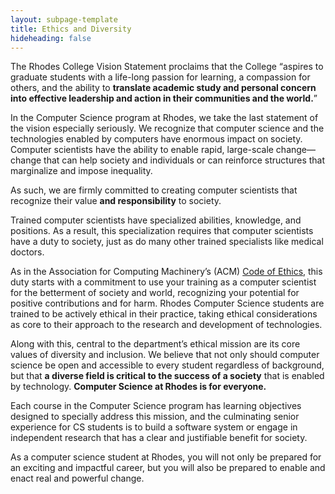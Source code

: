 ```yaml
---
layout: subpage-template
title: Ethics and Diversity
hideheading: false
---
```

The Rhodes College Vision Statement proclaims that the College “aspires to
graduate students with a life-long passion for learning, a compassion for
others, and the ability to __translate academic study and personal concern
into effective leadership and action in their communities and the world.__”

In the Computer Science program at Rhodes, we take the last statement of the
vision especially seriously. We recognize that computer science and the
technologies enabled by computers have enormous impact on society. Computer
scientists have the ability to enable rapid, large-scale change—change that can
help society and individuals or can reinforce structures that marginalize and
impose inequality.

As such, we are firmly committed to creating computer scientists that recognize
their value __and responsibility__ to society.

Trained computer scientists have specialized abilities, knowledge, and
positions. As a result, this specialization requires that computer scientists
have a duty to society, just as do many other trained specialists like medical
doctors.

As in the Association for Computing Machinery’s (ACM) [Code of
Ethics](https://www.acm.org/code-of-ethics), this duty starts with a commitment
to use your training as a computer scientist for the betterment of society and
world, recognizing your potential for positive contributions and for harm.
Rhodes Computer Science students are trained to be actively ethical in their
practice, taking ethical considerations as core to their approach to the
research and development of technologies.

Along with this, central to the department’s ethical mission are its core values
of diversity and inclusion. We believe that not only should computer science be
open and accessible to every student regardless of background, but that __a
diverse field is critical to the success of a society__ that is enabled by
technology. __Computer Science at Rhodes is for everyone.__

Each course in the Computer Science program has learning objectives designed to
specially address this mission, and the
culminating senior experience for CS students is to build a software system or
engage in independent research that has a clear and justifiable benefit for
society.

As a computer science student at Rhodes, you will not only be prepared for an
exciting and impactful career, but you will also be prepared to enable
and enact real and powerful change.
